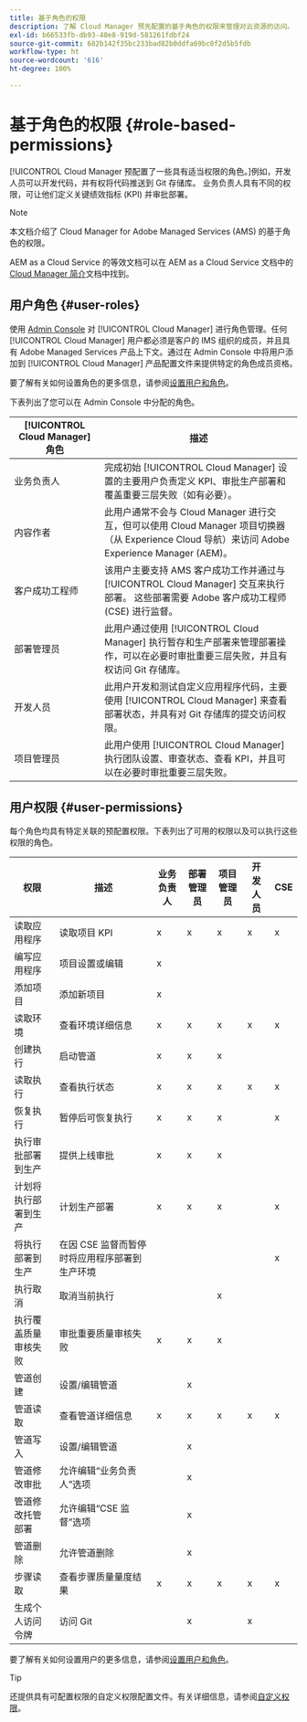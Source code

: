 ```yaml
---
title: 基于角色的权限
description: 了解 Cloud Manager 预先配置的基于角色的权限来管理对云资源的访问。
exl-id: b66533fb-db93-40e8-919d-581261fdbf24
source-git-commit: 682b142f35bc233bad82b0ddfa69bc0f2d5b5fdb
workflow-type: ht
source-wordcount: '616'
ht-degree: 100%

---
```



# 基于角色的权限 {#role-based-permissions}

[!UICONTROL Cloud Manager 预配置了一些具有适当权限的角色。]例如，开发人员可以开发代码，并有权将代码推送到 Git 存储库。 业务负责人具有不同的权限，可让他们定义关键绩效指标 (KPI) 并审批部署。

>[!NOTE]
>
>本文档介绍了 Cloud Manager for Adobe Managed Services (AMS) 的基于角色的权限。
>
>AEM as a Cloud Service 的等效文档可以在 AEM as a Cloud Service 文档中的 [Cloud Manager 简介](https://experienceleague.adobe.com/zh-hans/docs/experience-manager-cloud-service/content/onboarding/concepts/cloud-manager-introduction#role-based-permissions)文档中找到。

## 用户角色 {#user-roles}

使用 [Admin Console](https://helpx.adobe.com/cn/enterprise/using/admin-console.html) 对 [!UICONTROL Cloud Manager] 进行角色管理。任何 [!UICONTROL Cloud Manager] 用户都必须是客户的 IMS 组织的成员，并且具有 Adobe Managed Services 产品上下文。通过在 Admin Console 中将用户添加到 [!UICONTROL Cloud Manager] 产品配置文件来提供特定的角色成员资格。

要了解有关如何设置角色的更多信息，请参阅[设置用户和角色](/help/requirements/users-and-roles.md)。

下表列出了您可以在 Admin Console 中分配的角色。

| [!UICONTROL Cloud Manager] 角色 | 描述 |
|---|---|
| 业务负责人 | 完成初始 [!UICONTROL Cloud Manager] 设置的主要用户负责定义 KPI、审批生产部署和覆盖重要三层失败（如有必要）。 |
| 内容作者 | 此用户通常不会与 Cloud Manager 进行交互，但可以使用 Cloud Manager 项目切换器（从 Experience Cloud 导航）来访问 Adobe Experience Manager (AEM)。 |
| 客户成功工程师 | 该用户主要支持 AMS 客户成功工作并通过与 [!UICONTROL Cloud Manager] 交互来执行部署。 这些部署需要 Adobe 客户成功工程师 (CSE) 进行监督。 |
| 部署管理员 | 此用户通过使用 [!UICONTROL Cloud Manager] 执行暂存和生产部署来管理部署操作，可以在必要时审批重要三层失败，并且有权访问 Git 存储库。 |
| 开发人员 | 此用户开发和测试自定义应用程序代码，主要使用 [!UICONTROL Cloud Manager] 来查看部署状态，并具有对 Git 存储库的提交访问权限。 |
| 项目管理员 | 此用户使用 [!UICONTROL Cloud Manager] 执行团队设置、审查状态、查看 KPI，并且可以在必要时审批重要三层失败。 |

## 用户权限 {#user-permissions}

每个角色均具有特定关联的预配置权限。下表列出了可用的权限以及可以执行这些权限的角色。

| 权限 | 描述 | 业务负责人 | 部署管理员 | 项目管理员 | 开发人员 | CSE |
| --- | --- | --- | --- | --- | --- | --- |
| 读取应用程序 | 读取项目 KPI | x | x | x | x | x |
| 编写应用程序 | 项目设置或编辑 | x | | | | |
| 添加项目 | 添加新项目 | x |  |  |  |  |
| 读取环境 | 查看环境详细信息 | x | x | x | x | x |
| 创建执行 | 启动管道 | x | x | x | | |
| 读取执行 | 查看执行状态 | x | x | x | x | x |
| 恢复执行 | 暂停后可恢复执行 | x | x | x | | x |
| 执行审批部署到生产 | 提供上线审批 | x | x | x | | |
| 计划将执行部署到生产 | 计划生产部署 | x | x | x | | x |
| 将执行部署到生产 | 在因 CSE 监督而暂停时将应用程序部署到生产环境 |  |  |  |  | x |
| 执行取消 | 取消当前执行 |  |  | x |  |  |
| 执行覆盖质量审核失败 | 审批重要质量审核失败 | x | x | x |  |  |
| 管道创建 | 设置/编辑管道 |  | x |  |  |  |
| 管道读取 | 查看管道详细信息 | x | x | x | x | x |
| 管道写入 | 设置/编辑管道 |  | x |  |  |  |
| 管道修改审批 | 允许编辑“业务负责人”选项 |  | x |  |  |  |
| 管道修改托管部署 | 允许编辑“CSE 监督”选项 |  | x |  |  |  |
| 管道删除 | 允许管道删除 |  | x |  |  |  |
| 步骤读取 | 查看步骤质量量度结果 | x | x | x | x | x |
| 生成个人访问令牌 | 访问 Git |  | x |  | x |  |

<!-- CQDOC-22080 | Download log files  |  |  | x |  | x |  | -->

要了解有关如何设置用户的更多信息，请参阅[设置用户和角色](/help/requirements/users-and-roles.md)。

>[!TIP]
>
>还提供具有可配置权限的自定义权限配置文件。有关详细信息，请参阅[自定义权限](/help/using/custom-permissions.md)。
